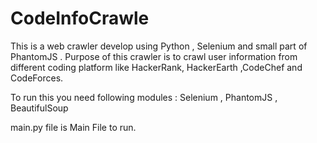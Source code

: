 # CodeInfoCrawle
This is a web crawler develop using Python , Selenium and small part of PhantomJS . Purpose of this crawler is to crawl user information from different coding platform like HackerRank, HackerEarth ,CodeChef and CodeForces.

To run this you need following modules : Selenium , PhantomJS , BeautifulSoup

main.py file is Main File to run.
